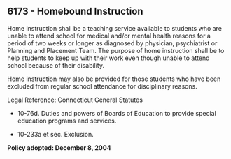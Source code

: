 ## 6173 - Homebound Instruction

Home instruction shall be a teaching service available to students who are unable to attend school for medical and/or mental health reasons for a period of two weeks or longer as diagnosed by physician, psychiatrist or Planning and Placement Team.  The purpose of home instruction shall be to help students to keep up with their work even though unable to attend school because of their disability.

Home instruction may also be provided for those students who have been excluded from regular school attendance for disciplinary reasons.

Legal Reference:  Connecticut General Statutes

* 10-76d. Duties and powers of Boards of Education to provide special education programs and services.

* 10-233a et sec. Exclusion.

**Policy adopted:  December 8, 2004**

